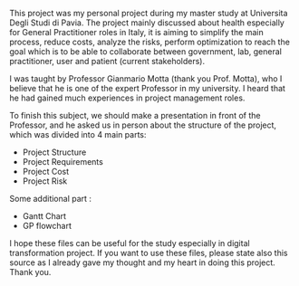 This project was my personal project during my master study at Universita Degli Studi di Pavia. 
The project mainly discussed about health especially for General Practitioner roles in Italy, it is aiming to simplify the main process, reduce costs, analyze the risks, perform optimization
to reach the goal which is to be able to collaborate between government, lab, general practitioner, user and patient (current stakeholders).

I was taught by Professor Gianmario Motta (thank you Prof. Motta), who I believe that he is one of the expert Professor in my university. I heard that he had gained much experiences in project management roles.

To finish this subject, we should make a presentation in front of the Professor, and he asked us in person about the structure of the project, which was divided into 4 main parts:
- Project Structure
- Project Requirements
- Project Cost
- Project Risk

Some additional part :
- Gantt Chart
- GP flowchart

I hope these files can be useful for the study especially in digital transformation project. If you want to use these files, please state also this source as I already
gave my thought and my heart in doing this project. Thank you.
